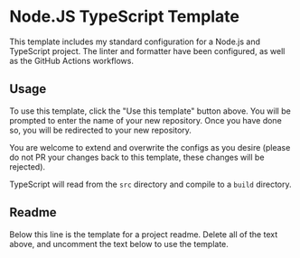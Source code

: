 # Node.JS TypeScript Template

This template includes my standard configuration for a Node.js and TypeScript project. The linter and formatter have been configured, as well as the GitHub Actions workflows.

## Usage

To use this template, click the "Use this template" button above. You will be prompted to enter the name of your new repository. Once you have done so, you will be redirected to your new repository.

You are welcome to extend and overwrite the configs as you desire (please do not PR your changes back to this template, these changes will be rejected).

TypeScript will read from the `src` directory and compile to a `build` directory.

## Readme

Below this line is the template for a project readme. Delete all of the text above, and uncomment the text below to use the template.

<!--# Project Name

Project Description

## Live Version

This page is not yet deployed.

This page is currently deployed. [View the live website.]()

## Feedback and Bugs

If you have feedback or a bug report, please feel free to open a GitHub issue!

## Contributing

If you would like to contribute to the project, you may create a Pull Request containing your proposed changes and we will review it as soon as we are able! Please review our [contributing guidelines](CONTRIBUTING.md) first.

## Code of Conduct

Before interacting with our community, please read our [Code of Conduct](CODE_OF_CONDUCT.md).

## Licensing

Copyright (C) 2022 Naomi Carrigan

This Source Code Form is subject to the terms of the Mozilla Public
License, v. 2.0. If a copy of the MPL was not distributed with this
file, You can obtain one at http://mozilla.org/MPL/2.0/.

The full license terms may be viewed in the [LICENSE.md file](./LICENSE.md)

## Contact

We may be contacted through our [Chat Server](http://chat.nhcarrigan.com) or via email at `contact@nhcarrigan.com`.-->